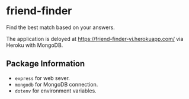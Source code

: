 # friend-finder

Find the best match based on your answers.

The application is deloyed at https://friend-finder-yi.herokuapp.com/ via Heroku with MongoDB.

## Package Information
* `express` for web sever.
* `mongodb` for MongoDB connection.
* `dotenv` for environment variables.
